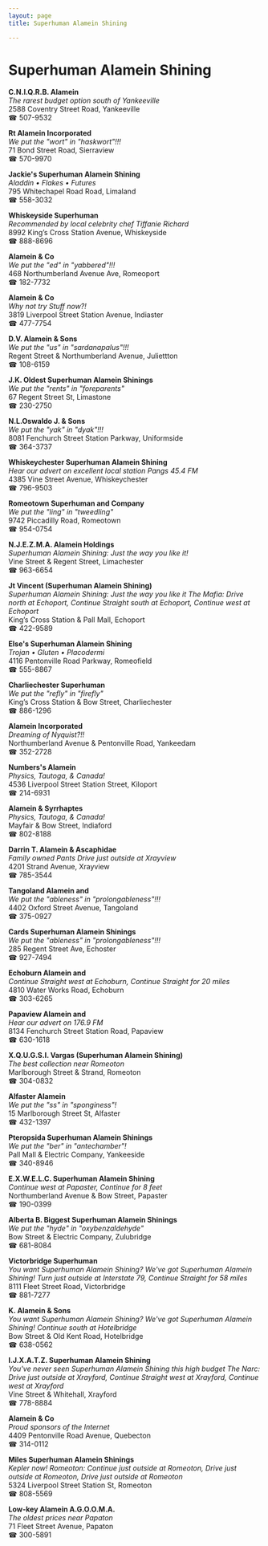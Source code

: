 ```yaml
---
layout: page 
title: Superhuman Alamein Shining

---
```



# Superhuman Alamein Shining


 **C.N.I.Q.R.B. Alamein**  
_The rarest budget option south of Yankeeville_  
2588 Coventry Street Road, Yankeeville  
☎ 507-9532

**Rt Alamein Incorporated**  
_We put the "wort" in "haskwort"!!!_  
71 Bond Street Road, Sierraview  
☎ 570-9970

**Jackie's Superhuman Alamein Shining**  
_Aladdin • Flakes • Futures_  
795 Whitechapel Road Road, Limaland  
☎ 558-3032

**Whiskeyside Superhuman**  
_Recommended by local celebrity chef Tiffanie Richard_  
8992 King’s Cross Station Avenue, Whiskeyside  
☎ 888-8696

**Alamein & Co**  
_We put the "ed" in "yabbered"!!!_  
468 Northumberland Avenue Ave, Romeoport  
☎ 182-7732

**Alamein & Co**  
_Why not try Stuff now?!_  
3819 Liverpool Street Station Avenue, Indiaster  
☎ 477-7754

**D.V. Alamein & Sons**  
_We put the "us" in "sardanapalus"!!!_  
Regent Street & Northumberland Avenue, Juliettton  
☎ 108-6159

**J.K. Oldest Superhuman Alamein Shinings**  
_We put the "rents" in "foreparents"_  
67 Regent Street St, Limastone  
☎ 230-2750

**N.L.Oswaldo J. & Sons**  
_We put the "yak" in "dyak"!!!_  
8081 Fenchurch Street Station Parkway, Uniformside  
☎ 364-3737

**Whiskeychester Superhuman Alamein Shining**  
_Hear our advert on excellent local station Pangs 45.4 FM_  
4385 Vine Street Avenue, Whiskeychester  
☎ 796-9503

**Romeotown Superhuman and Company**  
_We put the "ling" in "tweedling"_  
9742 Piccadilly Road, Romeotown  
☎ 954-0754

**N.J.E.Z.M.A. Alamein Holdings**  
_Superhuman Alamein Shining: Just the way you like it!_  
Vine Street & Regent Street, Limachester  
☎ 963-6654

**Jt Vincent (Superhuman Alamein Shining)**  
_Superhuman Alamein Shining: Just the way you like it 
The Mafia: Drive north at Echoport, Continue Straight south at Echoport, Continue west at Echoport_  
King’s Cross Station & Pall Mall, Echoport  
☎ 422-9589

**Else's Superhuman Alamein Shining**  
_Trojan • Gluten • Placodermi_  
4116 Pentonville Road Parkway, Romeofield  
☎ 555-8867

**Charliechester Superhuman**  
_We put the "refly" in "firefly"_  
King’s Cross Station & Bow Street, Charliechester  
☎ 886-1296

**Alamein Incorporated**  
_Dreaming of Nyquist?!!_  
Northumberland Avenue & Pentonville Road, Yankeedam  
☎ 352-2728

**Numbers's Alamein**  
_Physics, Tautoga, & Canada!_  
4536 Liverpool Street Station Street, Kiloport  
☎ 214-6931

**Alamein & Syrrhaptes**  
_Physics, Tautoga, & Canada!_  
Mayfair & Bow Street, Indiaford  
☎ 802-8188

**Darrin T. Alamein & Ascaphidae**  
_Family owned Pants 
Drive just outside at Xrayview_  
4201 Strand Avenue, Xrayview  
☎ 785-3544

**Tangoland Alamein and**  
_We put the "ableness" in "prolongableness"!!!_  
4402 Oxford Street Avenue, Tangoland  
☎ 375-0927

**Cards Superhuman Alamein Shinings**  
_We put the "ableness" in "prolongableness"!!!_  
285 Regent Street Ave, Echoster  
☎ 927-7494

**Echoburn Alamein and**  
_Continue Straight west at Echoburn, Continue Straight for 20 miles_  
4810 Water Works Road, Echoburn  
☎ 303-6265

**Papaview Alamein and**  
_Hear our advert on 176.9 FM_  
8134 Fenchurch Street Station Road, Papaview  
☎ 630-1618

**X.Q.U.G.S.I. Vargas (Superhuman Alamein Shining)**  
_The best collection near Romeoton_  
Marlborough Street & Strand, Romeoton  
☎ 304-0832

**Alfaster Alamein**  
_We put the "ss" in "sponginess"!_  
15 Marlborough Street St, Alfaster  
☎ 432-1397

**Pteropsida Superhuman Alamein Shinings**  
_We put the "ber" in "antechamber"!_  
Pall Mall & Electric Company, Yankeeside  
☎ 340-8946

**E.X.W.E.L.C. Superhuman Alamein Shining**  
_Continue west at Papaster, Continue for 8 feet_  
Northumberland Avenue & Bow Street, Papaster  
☎ 190-0399

**Alberta B. Biggest Superhuman Alamein Shinings**  
_We put the "hyde" in "oxybenzaldehyde"_  
Bow Street & Electric Company, Zulubridge  
☎ 681-8084

**Victorbridge Superhuman**  
_You want Superhuman Alamein Shining? We've got Superhuman Alamein Shining! 
Turn just outside at Interstate 79, Continue Straight for 58 miles_  
8111 Fleet Street Road, Victorbridge  
☎ 881-7277

**K. Alamein & Sons**  
_You want Superhuman Alamein Shining? We've got Superhuman Alamein Shining! 
Continue south at Hotelbridge_  
Bow Street & Old Kent Road, Hotelbridge  
☎ 638-0562

**I.J.X.A.T.Z. Superhuman Alamein Shining**  
_You've never seen Superhuman Alamein Shining this high budget 
The Narc: Drive just outside at Xrayford, Continue Straight west at Xrayford, Continue west at Xrayford_  
Vine Street & Whitehall, Xrayford  
☎ 778-8884

**Alamein & Co**  
_Proud sponsors of the Internet_  
4409 Pentonville Road Avenue, Quebecton  
☎ 314-0112

**Miles Superhuman Alamein Shinings**  
_Kepler now! 
Romeoton: Continue just outside at Romeoton, Drive just outside at Romeoton, Drive just outside at Romeoton_  
5324 Liverpool Street Station St, Romeoton  
☎ 808-5569

**Low-key Alamein A.G.O.O.M.A.**  
_The oldest prices near Papaton_  
71 Fleet Street Avenue, Papaton  
☎ 300-5891

